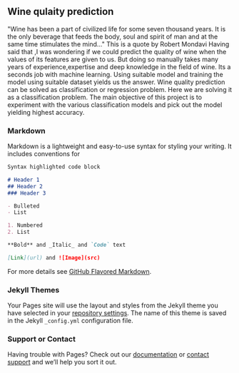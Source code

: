## Wine qulaity prediction


"Wine has been a part of civilized life for some seven thousand years. It is the only beverage that feeds the body, soul and spirit of man and at the same time stimulates the mind..." 
This is a quote by Robert Mondavi
Having said that ,I was wondering if we could predict the quality of wine when the values of its features are given to us. But doing so manually takes many years of experience,expertise and deep knowledge in the field of wine. Its a seconds job with machine learning. Using suitable model and training the model using suitable dataset yields us the answer.
Wine quality prediction can be solved as classification or regression problem. Here we are solving it as a classification problem. The main objective of this project is to experiment with the various classification models and pick out the model yielding highest accuracy.


### Markdown

Markdown is a lightweight and easy-to-use syntax for styling your writing. It includes conventions for

```markdown
Syntax highlighted code block

# Header 1
## Header 2
### Header 3

- Bulleted
- List

1. Numbered
2. List

**Bold** and _Italic_ and `Code` text

[Link](url) and ![Image](src)
```

For more details see [GitHub Flavored Markdown](https://guides.github.com/features/mastering-markdown/).

### Jekyll Themes

Your Pages site will use the layout and styles from the Jekyll theme you have selected in your [repository settings](https://github.com/Panchami28/Wine-quality-prediction/settings). The name of this theme is saved in the Jekyll `_config.yml` configuration file.

### Support or Contact

Having trouble with Pages? Check out our [documentation](https://help.github.com/categories/github-pages-basics/) or [contact support](https://github.com/contact) and we’ll help you sort it out.
